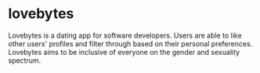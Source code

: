 # lovebytes
Lovebytes is a dating app for software developers.
Users are able to like other users' profiles and filter 
through based on their personal preferences. 
Lovebytes aims to be inclusive  of everyone on the gender
and sexuality spectrum.
